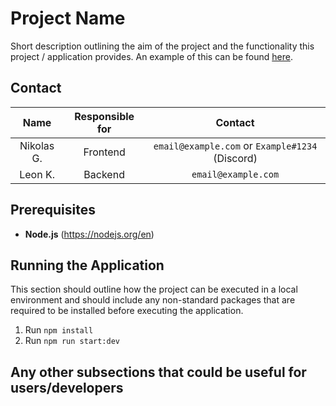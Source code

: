 # Project Name

Short description outlining the aim of the project and the functionality this project / application provides. 
An example of this can be found [here](https://github.com/vatger/teamspeak-station-bot).

## Contact

|      Name    | Responsible for |                      Contact                      |
|:------------:|:---------------:|:-------------------------------------------------:|
|   Nikolas G. |    Frontend     |  `email@example.com` or `Example#1234` (Discord)  |
|     Leon K.   |     Backend     |                `email@example.com`                |

## Prerequisites
- **Node.js** (https://nodejs.org/en)

## Running the Application

This section should outline how the project can be executed in a local environment and should
include any non-standard packages that are required to be installed before executing the
application.

1. Run `npm install`
2. Run `npm run start:dev`

## Any other subsections that could be useful for users/developers
